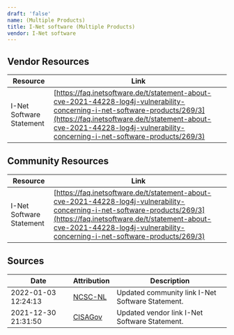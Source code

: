 ```yaml
---
draft: 'false'
name: (Multiple Products)
title: I-Net software (Multiple Products)
vendor: I-Net software
---
```


## Vendor Resources
| Resource | Link |
| --- | --- |
| I-Net Software Statement | [https://faq.inetsoftware.de/t/statement-about-cve-2021-44228-log4j-vulnerability-concerning-i-net-software-products/269/3](https://faq.inetsoftware.de/t/statement-about-cve-2021-44228-log4j-vulnerability-concerning-i-net-software-products/269/3) |

## Community Resources
| Resource | Link |
| --- | --- |
| I-Net Software Statement | [https://faq.inetsoftware.de/t/statement-about-cve-2021-44228-log4j-vulnerability-concerning-i-net-software-products/269/3](https://faq.inetsoftware.de/t/statement-about-cve-2021-44228-log4j-vulnerability-concerning-i-net-software-products/269/3) |


## Sources
| Date | Attribution | Description |
| --- | --- | --- |
| 2022-01-03 12:24:13 | [NCSC-NL](https://github.com/NCSC-NL/log4shell/blob/main/software/README.md) | Updated community link I-Net Software Statement.  |
| 2021-12-30 21:31:50 | [CISAGov](https://raw.githubusercontent.com/cisagov/log4j-affected-db/develop/README.md) | Updated vendor link I-Net Software Statement.  |
